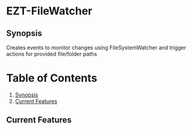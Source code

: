 # EZT-FileWatcher

## Synopsis <a name="Synopsis"></a>
Creates events to monitor changes using FileSystemWatcher and trigger actions for provided file/folder paths

# Table of Contents
1. [Synopsis](#synopsis-)
2. [Current Features](#current-features-)

## Current Features <a name="Current_Features"></a>
